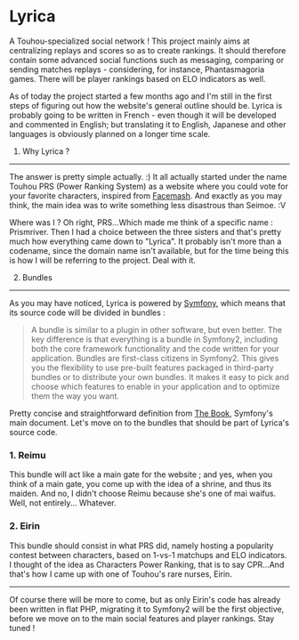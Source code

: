 Lyrica
======

A Touhou-specialized social network ! This project mainly aims at
centralizing replays and scores so as to create rankings. It should
therefore contain some advanced social functions such as messaging, comparing
or sending matches replays - considering, for instance, Phantasmagoria games.
There will be player rankings based on ELO indicators as well.

As of today the project started a few months ago and I'm still in the first
steps of figuring out how the website's general outline should be. Lyrica
is probably going to be written in French - even though it will be developed
and commented in English; but translating it to English, Japanese and other
languages is obviously planned on a longer time scale.

1. Why Lyrica ?
---------------

The answer is pretty simple actually. :) It all actually started under
the name Touhou PRS (Power Ranking System) as a website where you could
vote for your favorite characters, inspired from
[Facemash](http://en.wikipedia.org/wiki/History_of_Facebook#Facemash).
And exactly as you may think, the main idea was to write something less
disastrous than Seimoe. :V

Where was I ? Oh right, PRS...Which made me think of a specific name :
Prismriver. Then I had a choice between the three sisters and that's pretty
much how everything came down to "Lyrica". It probably isn't more than a
codename, since the domain name isn't available, but for the time being this
is how I will be referring to the project. Deal with it.

2. Bundles
----------

As you may have noticed, Lyrica is powered by [Symfony](http://symfony.com),
which means that its source code will be divided in bundles :

> A bundle is similar to a plugin in other software, but even better. The key
difference is that everything is a bundle in Symfony2, including both the core
framework functionality and the code written for your application. Bundles are
first-class citizens in Symfony2. This gives you the flexibility to use
pre-built features packaged in third-party bundles or to distribute your own
bundles. It makes it easy to pick and choose which features to enable in your
application and to optimize them the way you want.

Pretty concise and straightforward definition from
[The Book](http://symfony.com/doc/current/book/index.html), Symfony's
main document. Let's move on to the bundles that should be part of Lyrica's
source code.

### 1. Reimu

This bundle will act like a main gate for the website ; and yes, when you
think of a main gate, you come up with the idea of a shrine, and thus its
maiden. And no, I didn't choose Reimu because she's one of mai waifus. Well,
not entirely... Whatever.

### 2. Eirin

This bundle should consist in what PRS did, namely hosting a popularity
contest between characters, based on 1-vs-1 matchups and ELO indicators.
I thought of the idea as Characters Power Ranking, that is to say CPR...And
that's how I came up with one of Touhou's rare nurses, Eirin.

***

Of course there will be more to come, but as only Eirin's code has already been
written in flat PHP, migrating it to Symfony2 will be the first objective,
before we move on to the main social features and player rankings.
Stay tuned !